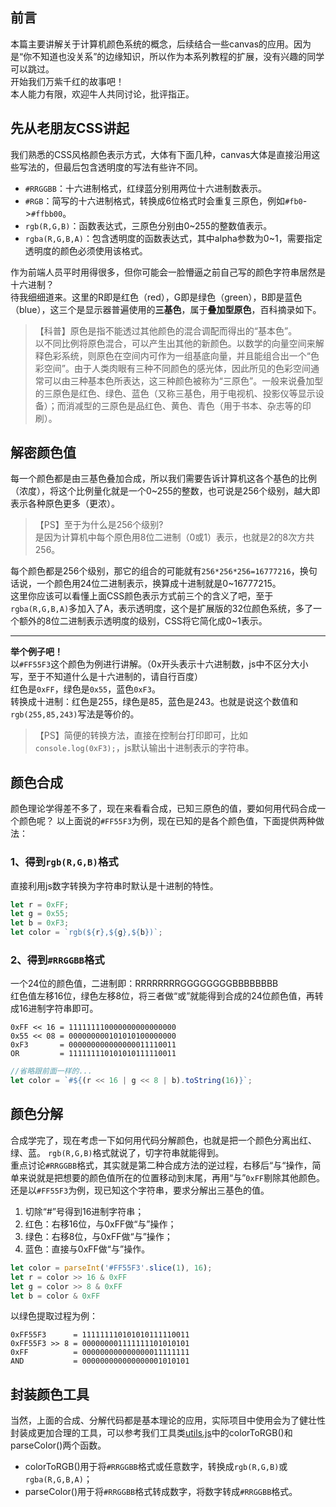 ## 前言

本篇主要讲解关于计算机颜色系统的概念，后续结合一些canvas的应用。因为是“你不知道也没关系”的边缘知识，所以作为本系列教程的扩展，没有兴趣的同学可以跳过。  
开始我们万紫千红的故事吧！  
本人能力有限，欢迎牛人共同讨论，批评指正。

## 先从老朋友CSS讲起

我们熟悉的CSS风格颜色表示方式，大体有下面几种，canvas大体是直接沿用这些写法的，但最后包含透明度的写法有些许不同。  

-   `#RRGGBB`：十六进制格式，红绿蓝分别用两位十六进制数表示。
-   `#RGB`：简写的十六进制格式，转换成6位格式时会重复三原色，例如`#fb0`->`#ffbb00`。
-   `rgb(R,G,B)`：函数表达式，三原色分别由0~255的整数值表示。
-   `rgba(R,G,B,A)`：包含透明度的函数表达式，其中alpha参数为0~1，需要指定透明度的颜色必须使用该格式。

作为前端人员平时用得很多，但你可能会一脸懵逼之前自己写的颜色字符串居然是十六进制？  
待我细细道来。这里的R即是红色（red），G即是绿色（green），B即是蓝色（blue），这三个是显示器普遍使用的**三基色**，属于**叠加型原色**，百科摘录如下。

> 【科普】原色是指不能透过其他颜色的混合调配而得出的“基本色”。  
> 以不同比例将原色混合，可以产生出其他的新颜色。以数学的向量空间来解释色彩系统，则原色在空间内可作为一组基底向量，并且能组合出一个“色彩空间”。由于人类肉眼有三种不同颜色的感光体，因此所见的色彩空间通常可以由三种基本色所表达，这三种颜色被称为“三原色”。一般来说叠加型的三原色是红色、绿色、蓝色（又称三基色，用于电视机、投影仪等显示设备）；而消减型的三原色是品红色、黄色、青色（用于书本、杂志等的印刷）。

## 解密颜色值

每一个颜色都是由三基色叠加合成，所以我们需要告诉计算机这各个基色的比例（浓度），将这个比例量化就是一个0~255的整数，也可说是256个级别，越大即表示各种原色更多（更浓）。

> 【PS】至于为什么是256个级别?  
> 是因为计算机中每个原色用8位二进制（0或1）表示，也就是2的8次方共256。

每个颜色都是256个级别，那它的组合的可能就有`256*256*256=16777216`，换句话说，一个颜色用24位二进制表示，换算成十进制就是0~16777215。  
这里你应该可以看懂上面CSS颜色表示方式前三个的含义了吧，至于`rgba(R,G,B,A)`多加入了A，表示透明度，这个是扩展版的32位颜色系统，多了一个额外的8位二进制表示透明度的级别，CSS将它简化成0~1表示。

* * *

**举个例子吧！**  
以`#FF55F3`这个颜色为例进行讲解。（0x开头表示十六进制数，js中不区分大小写，至于不知道什么是十六进制的，请自行百度）  
红色是`0xFF`，绿色是`0x55`，蓝色`0xF3`。  
转换成十进制：红色是255，绿色是85，蓝色是243。也就是说这个数值和`rgb(255,85,243)`写法是等价的。

> 【PS】简便的转换方法，直接在控制台打印即可，比如`console.log(0xF3);`，js默认输出十进制表示的字符串。

## 颜色合成

颜色理论学得差不多了，现在来看看合成，已知三原色的值，要如何用代码合成一个颜色呢？
以上面说的`#FF55F3`为例，现在已知的是各个颜色值，下面提供两种做法：  

### 1、得到`rgb(R,G,B)`格式

直接利用js数字转换为字符串时默认是十进制的特性。

```javascript
let r = 0xFF;
let g = 0x55;
let b = 0xF3;
let color = `rgb(${r},${g},${b})`;
```

### 2、得到`#RRGGBB`格式

一个24位的颜色值，二进制即：RRRRRRRRGGGGGGGGBBBBBBBB  
红色值左移16位，绿色左移8位，将三者做“或”就能得到合成的24位颜色值，再转成16进制字符串即可。

    0xFF << 16 = 111111110000000000000000
    0x55 << 08 = 000000000101010100000000
    0xF3       = 000000000000000011110011
    OR         = 111111110101010111110011

```javascript
//省略跟前面一样的...
let color = `#${(r << 16 | g << 8 | b).toString(16)}`;
```

## 颜色分解

合成学完了，现在考虑一下如何用代码分解颜色，也就是把一个颜色分离出红、绿、蓝。
`rgb(R,G,B)`格式就说了，切字符串就能得到。  
重点讨论`#RRGGBB`格式，其实就是第二种合成方法的逆过程，右移后“与“操作，简单来说就是把想要的颜色值所在的位置移动到末尾，再用“与”`0xFF`剔除其他颜色。  
还是以`#FF55F3`为例，现已知这个字符串，要求分解出三基色的值。

1.  切除“#”号得到16进制字符串；
2.  红色：右移16位，与0xFF做“与”操作；
3.  绿色：右移8位，与0xFF做“与”操作；
4.  蓝色：直接与0xFF做“与”操作。

```javascript
let color = parseInt('#FF55F3'.slice(1), 16);
let r = color >> 16 & 0xFF
let g = color >> 8 & 0xFF
let b = color & 0xFF
```

以绿色提取过程为例：  

    0xFF55F3      = 111111110101010111110011
    0xFF55F3 >> 8 = 000000001111111101010101
    0xFF          = 000000000000000011111111
    AND           = 000000000000000001010101

## 封装颜色工具

当然，上面的合成、分解代码都是基本理论的应用，实际项目中使用会为了健壮性封装成更加合理的工具，可以参考我们工具类[utils.js][1]中的colorToRGB()和parseColor()两个函数。

-   colorToRGB()用于将`#RRGGBB`格式或任意数字，转换成`rgb(R,G,B)`或`rgba(R,G,B,A)`；
-   parseColor()用于将`#RRGGBB`格式转成数字，将数字转成`#RRGGBB`格式。

[1]: https://github.com/nimokuri/H5Learning-animationDemo/blob/master/common/utils.js
